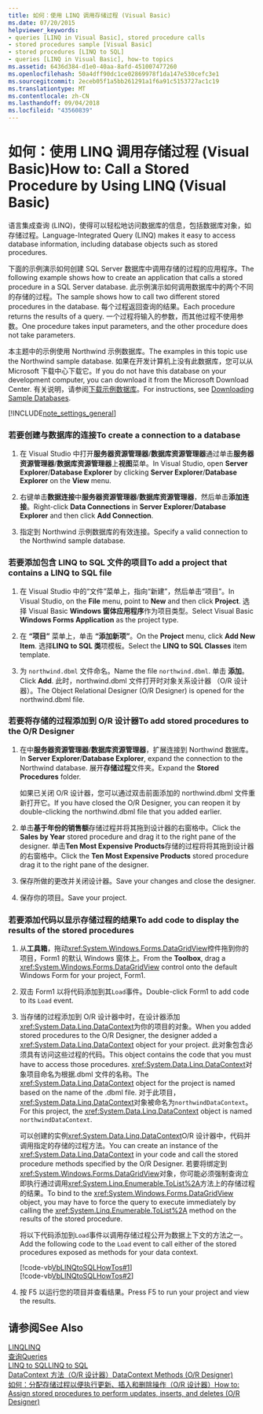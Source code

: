 ```yaml
---
title: 如何：使用 LINQ 调用存储过程 (Visual Basic)
ms.date: 07/20/2015
helpviewer_keywords:
- queries [LINQ in Visual Basic], stored procedure calls
- stored procedures sample [Visual Basic]
- stored procedures [LINQ to SQL]
- queries [LINQ in Visual Basic], how-to topics
ms.assetid: 6436d384-d1e0-40aa-8afd-451007477260
ms.openlocfilehash: 50a4dff90dc1ce02869978f1da147e530cefc3e1
ms.sourcegitcommit: 2eceb05f1a5bb261291a1f6a91c5153727ac1c19
ms.translationtype: MT
ms.contentlocale: zh-CN
ms.lasthandoff: 09/04/2018
ms.locfileid: "43560839"
---
```

# <a name="how-to-call-a-stored-procedure-by-using-linq-visual-basic"></a><span data-ttu-id="91c19-102">如何：使用 LINQ 调用存储过程 (Visual Basic)</span><span class="sxs-lookup"><span data-stu-id="91c19-102">How to: Call a Stored Procedure by Using LINQ (Visual Basic)</span></span>
<span data-ttu-id="91c19-103">语言集成查询 (LINQ)，使得可以轻松地访问数据库的信息，包括数据库对象，如存储过程。</span><span class="sxs-lookup"><span data-stu-id="91c19-103">Language-Integrated Query (LINQ) makes it easy to access database information, including database objects such as stored procedures.</span></span>  
  
 <span data-ttu-id="91c19-104">下面的示例演示如何创建 SQL Server 数据库中调用存储的过程的应用程序。</span><span class="sxs-lookup"><span data-stu-id="91c19-104">The following example shows how to create an application that calls a stored procedure in a SQL Server database.</span></span> <span data-ttu-id="91c19-105">此示例演示如何调用数据库中的两个不同的存储的过程。</span><span class="sxs-lookup"><span data-stu-id="91c19-105">The sample shows how to call two different stored procedures in the database.</span></span> <span data-ttu-id="91c19-106">每个过程返回查询的结果。</span><span class="sxs-lookup"><span data-stu-id="91c19-106">Each procedure returns the results of a query.</span></span> <span data-ttu-id="91c19-107">一个过程将输入的参数，而其他过程不使用参数。</span><span class="sxs-lookup"><span data-stu-id="91c19-107">One procedure takes input parameters, and the other procedure does not take parameters.</span></span>  
  
 <span data-ttu-id="91c19-108">本主题中的示例使用 Northwind 示例数据库。</span><span class="sxs-lookup"><span data-stu-id="91c19-108">The examples in this topic use the Northwind sample database.</span></span> <span data-ttu-id="91c19-109">如果在开发计算机上没有此数据库，您可以从 Microsoft 下载中心下载它。</span><span class="sxs-lookup"><span data-stu-id="91c19-109">If you do not have this database on your development computer, you can download it from the Microsoft Download Center.</span></span> <span data-ttu-id="91c19-110">有关说明，请参阅[下载示例数据库](../../../../framework/data/adonet/sql/linq/downloading-sample-databases.md)。</span><span class="sxs-lookup"><span data-stu-id="91c19-110">For instructions, see [Downloading Sample Databases](../../../../framework/data/adonet/sql/linq/downloading-sample-databases.md).</span></span>  
  
[!INCLUDE[note_settings_general](~/includes/note-settings-general-md.md)]  
  
### <a name="to-create-a-connection-to-a-database"></a><span data-ttu-id="91c19-111">若要创建与数据库的连接</span><span class="sxs-lookup"><span data-stu-id="91c19-111">To create a connection to a database</span></span>  
  
1.  <span data-ttu-id="91c19-112">在 Visual Studio 中打开**服务器资源管理器**/**数据库资源管理器**通过单击**服务器资源管理器**/**数据库资源管理器**上**视图**菜单。</span><span class="sxs-lookup"><span data-stu-id="91c19-112">In Visual Studio, open **Server Explorer**/**Database Explorer** by clicking **Server Explorer**/**Database Explorer** on the **View** menu.</span></span>  
  
2.  <span data-ttu-id="91c19-113">右键单击**数据连接**中**服务器资源管理器**/**数据库资源管理器**，然后单击**添加连接**。</span><span class="sxs-lookup"><span data-stu-id="91c19-113">Right-click **Data Connections** in **Server Explorer**/**Database Explorer** and then click **Add Connection**.</span></span>  
  
3.  <span data-ttu-id="91c19-114">指定到 Northwind 示例数据库的有效连接。</span><span class="sxs-lookup"><span data-stu-id="91c19-114">Specify a valid connection to the Northwind sample database.</span></span>  
  
### <a name="to-add-a-project-that-contains-a-linq-to-sql-file"></a><span data-ttu-id="91c19-115">若要添加包含 LINQ to SQL 文件的项目</span><span class="sxs-lookup"><span data-stu-id="91c19-115">To add a project that contains a LINQ to SQL file</span></span>  
  
1.  <span data-ttu-id="91c19-116">在 Visual Studio 中的“文件”菜单上，指向“新建”，然后单击“项目”。</span><span class="sxs-lookup"><span data-stu-id="91c19-116">In Visual Studio, on the **File** menu, point to **New** and then click **Project**.</span></span> <span data-ttu-id="91c19-117">选择 Visual Basic **Windows 窗体应用程序**作为项目类型。</span><span class="sxs-lookup"><span data-stu-id="91c19-117">Select Visual Basic **Windows Forms Application** as the project type.</span></span>  
  
2.  <span data-ttu-id="91c19-118">在 **“项目”** 菜单上，单击 **“添加新项”**。</span><span class="sxs-lookup"><span data-stu-id="91c19-118">On the **Project** menu, click **Add New Item**.</span></span> <span data-ttu-id="91c19-119">选择**LINQ to SQL 类**项模板。</span><span class="sxs-lookup"><span data-stu-id="91c19-119">Select the **LINQ to SQL Classes** item template.</span></span>  
  
3.  <span data-ttu-id="91c19-120">为 `northwind.dbml` 文件命名。</span><span class="sxs-lookup"><span data-stu-id="91c19-120">Name the file `northwind.dbml`.</span></span> <span data-ttu-id="91c19-121">单击 **添加**。</span><span class="sxs-lookup"><span data-stu-id="91c19-121">Click **Add**.</span></span> <span data-ttu-id="91c19-122">此时，northwind.dbml 文件打开时对象关系设计器 （O/R 设计器）。</span><span class="sxs-lookup"><span data-stu-id="91c19-122">The Object Relational Designer (O/R Designer) is opened for the northwind.dbml file.</span></span>  
  
### <a name="to-add-stored-procedures-to-the-or-designer"></a><span data-ttu-id="91c19-123">若要将存储的过程添加到 O/R 设计器</span><span class="sxs-lookup"><span data-stu-id="91c19-123">To add stored procedures to the O/R Designer</span></span>  
  
1.  <span data-ttu-id="91c19-124">在中**服务器资源管理器**/**数据库资源管理器**，扩展连接到 Northwind 数据库。</span><span class="sxs-lookup"><span data-stu-id="91c19-124">In **Server Explorer**/**Database Explorer**, expand the connection to the Northwind database.</span></span> <span data-ttu-id="91c19-125">展开**存储过程**文件夹。</span><span class="sxs-lookup"><span data-stu-id="91c19-125">Expand the **Stored Procedures** folder.</span></span>  
  
     <span data-ttu-id="91c19-126">如果已关闭 O/R 设计器，您可以通过双击前面添加的 northwind.dbml 文件重新打开它。</span><span class="sxs-lookup"><span data-stu-id="91c19-126">If you have closed the O/R Designer, you can reopen it by double-clicking the northwind.dbml file that you added earlier.</span></span>  
  
2.  <span data-ttu-id="91c19-127">单击**基于年份的销售额**存储过程并将其拖到设计器的右窗格中。</span><span class="sxs-lookup"><span data-stu-id="91c19-127">Click the **Sales by Year** stored procedure and drag it to the right pane of the designer.</span></span> <span data-ttu-id="91c19-128">单击**Ten Most Expensive Products**存储的过程将将其拖到设计器的右窗格中。</span><span class="sxs-lookup"><span data-stu-id="91c19-128">Click the **Ten Most Expensive Products** stored procedure drag it to the right pane of the designer.</span></span>  
  
3.  <span data-ttu-id="91c19-129">保存所做的更改并关闭设计器。</span><span class="sxs-lookup"><span data-stu-id="91c19-129">Save your changes and close the designer.</span></span>  
  
4.  <span data-ttu-id="91c19-130">保存你的项目。</span><span class="sxs-lookup"><span data-stu-id="91c19-130">Save your project.</span></span>  
  
### <a name="to-add-code-to-display-the-results-of-the-stored-procedures"></a><span data-ttu-id="91c19-131">若要添加代码以显示存储过程的结果</span><span class="sxs-lookup"><span data-stu-id="91c19-131">To add code to display the results of the stored procedures</span></span>  
  
1.  <span data-ttu-id="91c19-132">从**工具箱**，拖动<xref:System.Windows.Forms.DataGridView>控件拖到你的项目，Form1 的默认 Windows 窗体上。</span><span class="sxs-lookup"><span data-stu-id="91c19-132">From the **Toolbox**, drag a <xref:System.Windows.Forms.DataGridView> control onto the default Windows Form for your project, Form1.</span></span>  
  
2.  <span data-ttu-id="91c19-133">双击 Form1 以将代码添加到其`Load`事件。</span><span class="sxs-lookup"><span data-stu-id="91c19-133">Double-click Form1 to add code to its `Load` event.</span></span>  
  
3.  <span data-ttu-id="91c19-134">当存储的过程添加到 O/R 设计器中时，在设计器添加<xref:System.Data.Linq.DataContext>为你的项目的对象。</span><span class="sxs-lookup"><span data-stu-id="91c19-134">When you added stored procedures to the O/R Designer, the designer added a <xref:System.Data.Linq.DataContext> object for your project.</span></span> <span data-ttu-id="91c19-135">此对象包含必须具有访问这些过程的代码。</span><span class="sxs-lookup"><span data-stu-id="91c19-135">This object contains the code that you must have to access those procedures.</span></span> <span data-ttu-id="91c19-136"><xref:System.Data.Linq.DataContext>对象项目命名为根据.dbml 文件的名称。</span><span class="sxs-lookup"><span data-stu-id="91c19-136">The <xref:System.Data.Linq.DataContext> object for the project is named based on the name of the .dbml file.</span></span> <span data-ttu-id="91c19-137">对于此项目，<xref:System.Data.Linq.DataContext>对象被命名为`northwindDataContext`。</span><span class="sxs-lookup"><span data-stu-id="91c19-137">For this project, the <xref:System.Data.Linq.DataContext> object is named `northwindDataContext`.</span></span>  
  
     <span data-ttu-id="91c19-138">可以创建的实例<xref:System.Data.Linq.DataContext>O/R 设计器中，代码并调用指定的存储的过程方法。</span><span class="sxs-lookup"><span data-stu-id="91c19-138">You can create an instance of the <xref:System.Data.Linq.DataContext> in your code and call the stored procedure methods specified by the O/R Designer.</span></span> <span data-ttu-id="91c19-139">若要将绑定到<xref:System.Windows.Forms.DataGridView>对象，你可能必须强制查询立即执行通过调用<xref:System.Linq.Enumerable.ToList%2A>方法上的存储过程的结果。</span><span class="sxs-lookup"><span data-stu-id="91c19-139">To bind to the <xref:System.Windows.Forms.DataGridView> object, you may have to force the query to execute immediately by calling the <xref:System.Linq.Enumerable.ToList%2A> method on the results of the stored procedure.</span></span>  
  
     <span data-ttu-id="91c19-140">将以下代码添加到`Load`事件以调用存储过程公开为数据上下文的方法之一。</span><span class="sxs-lookup"><span data-stu-id="91c19-140">Add the following code to the `Load` event to call either of the stored procedures exposed as methods for your data context.</span></span>  
  
     [!code-vb[VbLINQtoSQLHowTos#1](../../../../visual-basic/programming-guide/language-features/linq/codesnippet/VisualBasic/how-to-call-a-stored-procedure-by-using-linq_1.vb)]  
    [!code-vb[VbLINQtoSQLHowTos#2](../../../../visual-basic/programming-guide/language-features/linq/codesnippet/VisualBasic/how-to-call-a-stored-procedure-by-using-linq_2.vb)]  
  
4.  <span data-ttu-id="91c19-141">按 F5 以运行您的项目并查看结果。</span><span class="sxs-lookup"><span data-stu-id="91c19-141">Press F5 to run your project and view the results.</span></span>  
  
## <a name="see-also"></a><span data-ttu-id="91c19-142">请参阅</span><span class="sxs-lookup"><span data-stu-id="91c19-142">See Also</span></span>  
 [<span data-ttu-id="91c19-143">LINQ</span><span class="sxs-lookup"><span data-stu-id="91c19-143">LINQ</span></span>](../../../../visual-basic/programming-guide/language-features/linq/index.md)  
 [<span data-ttu-id="91c19-144">查询</span><span class="sxs-lookup"><span data-stu-id="91c19-144">Queries</span></span>](../../../../visual-basic/language-reference/queries/index.md)  
 [<span data-ttu-id="91c19-145">LINQ to SQL</span><span class="sxs-lookup"><span data-stu-id="91c19-145">LINQ to SQL</span></span>](../../../../framework/data/adonet/sql/linq/index.md)  
 [<span data-ttu-id="91c19-146">DataContext 方法（O/R 设计器）</span><span class="sxs-lookup"><span data-stu-id="91c19-146">DataContext Methods (O/R Designer)</span></span>](/visualstudio/data-tools/datacontext-methods-o-r-designer)  
 [<span data-ttu-id="91c19-147">如何：分配存储过程以便执行更新、插入和删除操作（O/R 设计器）</span><span class="sxs-lookup"><span data-stu-id="91c19-147">How to: Assign stored procedures to perform updates, inserts, and deletes (O/R Designer)</span></span>](https://msdn.microsoft.com/library/e88224ab-ff61-4a3a-b6b8-6f3694546cac)
